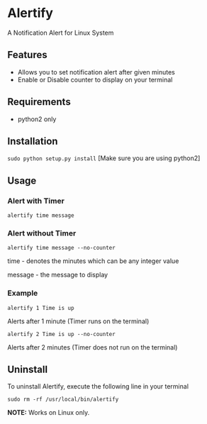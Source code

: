 # Alertify
A Notification Alert for Linux System


## Features ##
* Allows you to set notification alert after given minutes
* Enable or Disable counter to display on your terminal

## Requirements ##
* python2 only

## Installation ##
``sudo python setup.py install``
[Make sure you are using python2]

## Usage ##
### Alert with Timer ###
``alertify time message``

### Alert without Timer
``alertify time message --no-counter``

time - denotes the minutes which can be any integer value

message - the message to display

### Example ###
``alertify 1 Time is up``

Alerts after 1 minute (Timer runs on the terminal)

``alertify 2 Time is up --no-counter``

Alerts after 2 minutes (Timer does not run on the terminal)


## Uninstall ##
To uninstall Alertify, execute the following line in your terminal

``sudo rm -rf /usr/local/bin/alertify``


**NOTE:** Works on Linux only.
